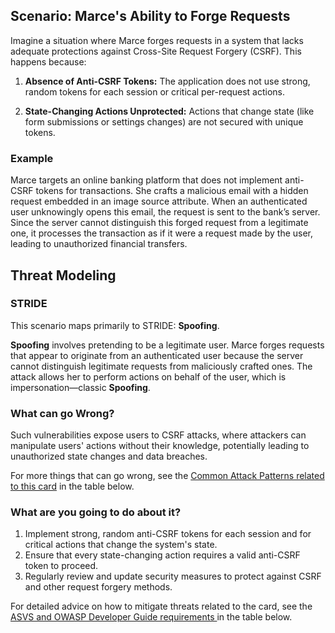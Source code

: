 ## Scenario: Marce's Ability to Forge Requests

Imagine a situation where Marce forges requests in a system that lacks adequate protections against Cross-Site Request Forgery (CSRF). This happens because:

1. **Absence of Anti-CSRF Tokens:** The application does not use strong, random tokens for each session or critical per-request actions.

2. **State-Changing Actions Unprotected:** Actions that change state (like form submissions or settings changes) are not secured with unique tokens.

### Example

Marce targets an online banking platform that does not implement anti-CSRF tokens for transactions. She crafts a malicious email with a hidden request embedded in an image source attribute. When an authenticated user unknowingly opens this email, the request is sent to the bank’s server. Since the server cannot distinguish this forged request from a legitimate one, it processes the transaction as if it were a request made by the user, leading to unauthorized financial transfers.

## Threat Modeling

### STRIDE

This scenario maps primarily to STRIDE: **Spoofing**.

**Spoofing** involves pretending to be a legitimate user.
Marce forges requests that appear to originate from an authenticated user because the server cannot distinguish legitimate requests from maliciously crafted ones.
The attack allows her to perform actions on behalf of the user, which is impersonation—classic **Spoofing**.

### What can go Wrong?

Such vulnerabilities expose users to CSRF attacks, where attackers can manipulate users' actions without their knowledge, potentially leading to unauthorized state changes and data breaches.

For more things that can go wrong, see the [Common Attack Patterns related to this card](#mapping 'Common Attack Patterns related to this card [internal]') in the table below.

### What are you going to do about it?

1. Implement strong, random anti-CSRF tokens for each session and for critical actions that change the system's state.
2. Ensure that every state-changing action requires a valid anti-CSRF token to proceed.
3. Regularly review and update security measures to protect against CSRF and other request forgery methods.

For detailed advice on how to mitigate threats related to the card, see the [ASVS and OWASP Developer Guide requirements ](#mapping 'ASVS and OWASP Developer Guide requirements [internal]') in the table below.
